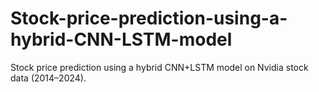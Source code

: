 # Stock-price-prediction-using-a-hybrid-CNN-LSTM-model
Stock price prediction using a hybrid CNN+LSTM model on Nvidia stock data (2014–2024). 
